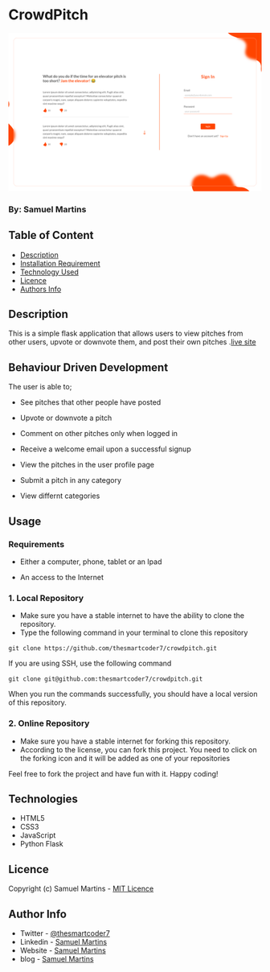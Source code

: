 # CrowdPitch

![Project Image](app/static/images/readme-image.png)

### By: Samuel Martins

## Table of Content

- [Description](#description)
- [Installation Requirement](#usage)
- [Technology Used](#technologies)
- [Licence](#licence)
- [Authors Info](#author-info)

## Description

This is a simple flask application that allows users to view pitches from other users, upvote or downvote them, and post their own pitches
.[live site]()

## Behaviour Driven Development

The user is able to;

- See pitches that other people have posted

- Upvote or downvote a pitch

- Comment on other pitches only when logged in

- Receive a welcome email upon a successful signup

- View the pitches in the user profile page

- Submit a pitch in any category

- View differnt categories

## Usage

### Requirements

- Either a computer, phone, tablet or an Ipad

- An access to the Internet

### 1. Local Repository

- Make sure you have a stable internet to have the ability to clone the repository.
- Type the following command in your terminal to clone this repository

```
git clone https://github.com/thesmartcoder7/crowdpitch.git

```

If you are using SSH, use the following command

```
git clone git@github.com:thesmartcoder7/crowdpitch.git
```

When you run the commands successfully, you should have a local version of this repository.

### 2. Online Repository

- Make sure you have a stable internet for forking this repository.
- According to the license, you can fork this project. You need to click on the forking icon and it will be added as one of your repositories

Feel free to fork the project and have fun with it. Happy coding!

## Technologies

- HTML5
- CSS3
- JavaScript
- Python Flask

## Licence

Copyright (c) Samuel Martins - [MIT Licence](LICENSE)

## Author Info

- Twitter - [@thesmartcoder7](https://twitter.com/thesmartcoder7)
- Linkedin - [Samuel Martins](https://www.linkedin.com/in/samuel-martins-09839b115/)
- Website - [Samuel Martins](https://smart-code.dev)
- blog - [Samuel Martins](https://samuel-martins.medium.com/)

